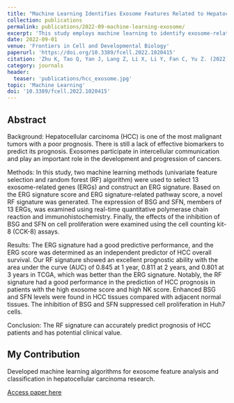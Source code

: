 ```yaml
---
title: "Machine Learning Identifies Exosome Features Related to Hepatocellular Carcinoma"
collection: publications
permalink: publications/2022-09-machine-learning-exosome/
excerpt: 'This study employs machine learning to identify exosome-related genes as prognostic biomarkers for hepatocellular carcinoma, constructing a novel random forest signature with excellent predictive performance.'
date: 2022-09-01
venue: 'Frontiers in Cell and Developmental Biology'
paperurl: 'https://doi.org/10.3389/fcell.2022.1020415'
citation: 'Zhu K, Tao Q, Yan J, Lang Z, Li X, Li Y, Fan C, Yu Z. (2022). &quot;Machine Learning Identifies Exosome Features Related to Hepatocellular Carcinoma.&quot; <i>Frontiers in Cell and Developmental Biology</i>. DOI: 10.3389/fcell.2022.1020415'
category: journals
header:
  teaser: 'publications/hcc_exosome.jpg'
topic: 'Machine Learning'
doi: '10.3389/fcell.2022.1020415'
---
```


## Abstract

Background: Hepatocellular carcinoma (HCC) is one of the most malignant tumors with a poor prognosis. There is still a lack of effective biomarkers to predict its prognosis. Exosomes participate in intercellular communication and play an important role in the development and progression of cancers.

Methods: In this study, two machine learning methods (univariate feature selection and random forest (RF) algorithm) were used to select 13 exosome-related genes (ERGs) and construct an ERG signature. Based on the ERG signature score and ERG signature-related pathway score, a novel RF signature was generated. The expression of BSG and SFN, members of 13 ERGs, was examined using real-time quantitative polymerase chain reaction and immunohistochemistry. Finally, the effects of the inhibition of BSG and SFN on cell proliferation were examined using the cell counting kit-8 (CCK-8) assays.

Results: The ERG signature had a good predictive performance, and the ERG score was determined as an independent predictor of HCC overall survival. Our RF signature showed an excellent prognostic ability with the area under the curve (AUC) of 0.845 at 1 year, 0.811 at 2 years, and 0.801 at 3 years in TCGA, which was better than the ERG signature. Notably, the RF signature had a good performance in the prediction of HCC prognosis in patients with the high exosome score and high NK score. Enhanced BSG and SFN levels were found in HCC tissues compared with adjacent normal tissues. The inhibition of BSG and SFN suppressed cell proliferation in Huh7 cells.

Conclusion: The RF signature can accurately predict prognosis of HCC patients and has potential clinical value.

## My Contribution

Developed machine learning algorithms for exosome feature analysis and classification in hepatocellular carcinoma research.

[Access paper here](https://doi.org/10.3389/fcell.2022.1020415) 